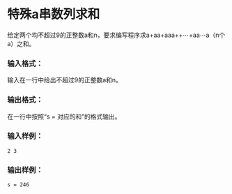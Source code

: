 # 特殊a串数列求和
给定两个均不超过9的正整数a和n，要求编写程序求a+aa+aaa++⋯+aa⋯a（n个a）之和。

### 输入格式：
输入在一行中给出不超过9的正整数a和n。

### 输出格式：
在一行中按照“s = 对应的和”的格式输出。

### 输入样例：
```
2 3
```
### 输出样例：
```
s = 246
```